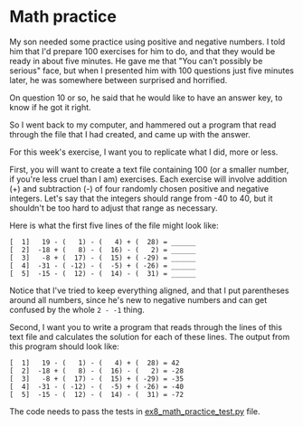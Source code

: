 # Math practice

My son needed some practice using positive and negative numbers. I told him that I'd prepare 100 exercises for him to do, and that they would be ready in about five minutes. He gave me that "You can't possibly be serious" face, but when I presented him with 100 questions just five minutes later, he was somewhere between surprised and horrified.

On question 10 or so, he said that he would like to have an answer key, to know if he got it right.

So I went back to my computer, and hammered out a program that read through the file that I had created, and came up with the answer.

For this week's exercise, I want you to replicate what I did, more or less.

First, you will want to create a text file containing 100 (or a smaller number, if you're less cruel than I am) exercises. Each exercise will involve addition (+) and subtraction (-) of four randomly chosen positive and negative integers. Let's say that the integers should range from -40 to 40, but it shouldn't be too hard to adjust that range as necessary.

Here is what the first five lines of the file might look like:

```
[  1]   19 - (   1) - (   4) + (  28) = ______
[  2]  -18 + (   8) - (  16) - (   2) = ______
[  3]   -8 + (  17) - (  15) + ( -29) = ______
[  4]  -31 - ( -12) - (  -5) + ( -26) = ______
[  5]  -15 - (  12) - (  14) - (  31) = ______
```

Notice that I've tried to keep everything aligned, and that I put parentheses around all numbers, since he's new to negative numbers and can get confused by the whole `2 - -1` thing.

Second, I want you to write a program that reads through the lines of this text file and calculates the solution for each of these lines. The output from this program should look like:

```
[  1]   19 - (   1) - (   4) + (  28) = 42
[  2]  -18 + (   8) - (  16) - (   2) = -28
[  3]   -8 + (  17) - (  15) + ( -29) = -35
[  4]  -31 - ( -12) - (  -5) + ( -26) = -40
[  5]  -15 - (  12) - (  14) - (  31) = -72
```

The code needs to pass the tests in [ex8_math_practice_test.py](ex8_math_practice_test.py) file.
